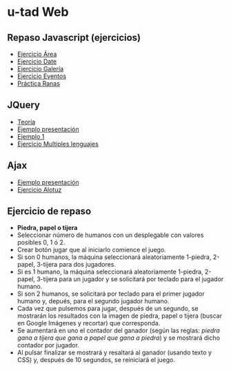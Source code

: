 # u-tad Web

## Repaso Javascript (ejercicios)

- [Ejercicio Área](https://github.com/rpmaya/u-tad-Web/blob/main/src/area.html)
- [Ejercicio Date](https://github.com/rpmaya/u-tad-Web/blob/main/src/date.html)
- [Ejercicio Galería](https://github.com/rpmaya/u-tad-Web/blob/main/src/index.html)
- [Ejercicio Eventos](https://github.com/rpmaya/u-tad-Web/blob/main/src/index.html)
- [Práctica Ranas](https://github.com/rpmaya/u-tad-Web/blob/main/ranas/index.html)

## JQuery
- [Teoría](https://github.com/rpmaya/u-tad-Web/blob/main/jquery/teoria/)
- [Ejemplo presentación](https://github.com/rpmaya/u-tad-Web/blob/main/jquery/jquery.html)
- [Ejemplo 1](https://github.com/rpmaya/u-tad-Web/blob/main/jquery/ejemplo_jquery_1.html)
- [Ejercicio Multiples lenguajes](https://github.com/rpmaya/u-tad-Web/tree/main/jquery/multipleLanguages)

## Ajax
- [Ejemplo presentación](https://github.com/rpmaya/u-tad-Web/tree/main/030_ejemplo_ajax)
- [Ejercicio Alotuz](https://github.com/rpmaya/u-tad-Web/tree/main/ajax/alotuz)

## Ejercicio de repaso
- **Piedra, papel o tijera**
- Seleccionar número de humanos con un desplegable con valores posibles 0, 1 ó 2.
- Crear botón jugar que al iniciarlo comience el juego.
- Si son 0 humanos, la máquina seleccionará aleatoriamente 1-piedra, 2-papel, 3-tijera para dos jugadores.
- Si es 1 humano, la máquina seleccionará aleatoriamente 1-piedra, 2-papel, 3-tijera para un jugador y se solicitará por teclado para el jugador humano.
- Si son 2 humanos, se solicitará por teclado para el primer jugador humano y, depués, para el segundo jugador humano.
- Cada vez que pulsemos para jugar, después de un segundo, se mostrarán los resultados con la imagen de piedra, papel o tijera (buscar en Google Imágenes y recortar) que corresponda.
- Se aumentará en uno el contador del ganador (según las reglas: *piedra gana a tijera que gana a papel que gana a piedra*) y se mostrará dicho contador por jugador.
- Al pulsar finalizar se mostrará y resaltará al ganador (usando texto y CSS) y, después de 10 segundos, se reiniciará el juego.


